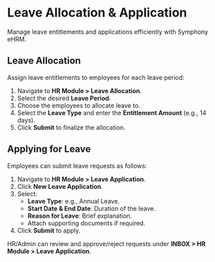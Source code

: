  
# Leave Allocation & Application

Manage leave entitlements and applications efficiently with Symphony eHRM.

## Leave Allocation

Assign leave entitlements to employees for each leave period:

1. Navigate to **HR Module > Leave Allocation**.
2. Select the desired **Leave Period**.
3. Choose the employees to allocate leave to.
4. Select the **Leave Type** and enter the **Entitlement Amount** (e.g., 14 days).
5. Click **Submit** to finalize the allocation.

## Applying for Leave

Employees can submit leave requests as follows:

1. Navigate to **HR Module > Leave Application**.
2. Click **New Leave Application**.
3. Select:
   - **Leave Type**: e.g., Annual Leave.
   - **Start Date & End Date**: Duration of the leave.
   - **Reason for Leave**: Brief explanation.
   - Attach supporting documents if required.
4. Click **Submit** to apply.

HR/Admin can review and approve/reject requests under **INBOX > HR Module > Leave Application**.
